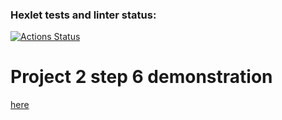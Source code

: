 ### Hexlet tests and linter status:
[![Actions Status](https://github.com/Neksus87/java-project-71/actions/workflows/hexlet-check.yml/badge.svg)](https://github.com/Neksus87/java-project-71/actions)

# Project 2 step 6 demonstration
[here](https://asciinema.org/a/Hly2Neh6xxq6YpHM6io6zj44K)

